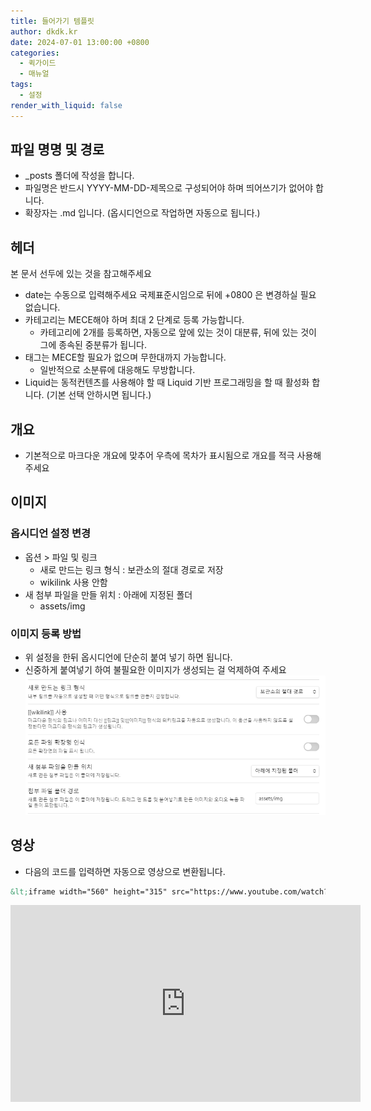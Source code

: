 ```yaml
---
title: 들어가기 템플릿
author: dkdk.kr
date: 2024-07-01 13:00:00 +0800
categories:
  - 퀵가이드
  - 매뉴얼
tags:
  - 설정
render_with_liquid: false
---
```


## 파일 명명 및 경로

- _posts 폴더에 작성을 합니다.
- 파일명은 반드시 YYYY-MM-DD-제목으로 구성되어야 하며 띄어쓰기가 없어야 합니다.
- 확장자는 .md 입니다. (옵시디언으로 작업하면 자동으로 됩니다.)

## 헤더

본 문서 선두에 있는 것을 참고해주세요

- date는 수동으로 입력해주세요 국제표준시임으로 뒤에 +0800 은 변경하실 필요 없습니다.
- 카테고리는 MECE해야 하며 최대 2 단계로 등록 가능합니다.
	- 카테고리에 2개를 등록하면,  자동으로 앞에 있는 것이 대분류, 뒤에 있는 것이 그에 종속된 중분류가 됩니다. 
- 태그는 MECE할 필요가 없으며 무한대까지 가능합니다.
	- 일반적으로 소분류에 대응해도 무방합니다.
- Liquid는 동적컨텐츠를 사용해야 할 때 Liquid 기반 프로그래밍을 할 때 활성화 합니다. (기본 선택 안하시면 됩니다.)

## 개요

- 기본적으로 마크다운 개요에 맞추어 우측에 목차가 표시됨으로 개요를 적극 사용해 주세요

## 이미지

### 옵시디언 설정 변경
- 옵션 > 파일 및 링크 
	- 새로 만드는 링크 형식 : 보관소의 절대 경로로 저장
	- wikilink 사용 안함
- 새 첨부 파일을 만들 위치 : 아래에 지정된 폴더
	- assets/img

### 이미지 등록 방법
- 위 설정을 한뒤 옵시디언에 단순히 붙여 넣기 하면 됩니다.
- 신중하게 붙여넣기 하여 불필요한 이미지가 생성되는 걸 억제하여 주세요
![](assets/img/Pasted%20image%2020240709200029.png)

## 영상
- 다음의 코드를 입력하면 자동으로 영상으로 변환됩니다.
```md
&lt;iframe width="560" height="315" src="https://www.youtube.com/watch?v=MsNJAYDkx1g" frameborder="0" allowfullscreen&gt;&lt;/iframe&gt;
```

<iframe width="560" height="315" src="https://www.youtube.com/embed/MsNJAYDkx1g" frameborder="0" allowfullscreen></iframe>